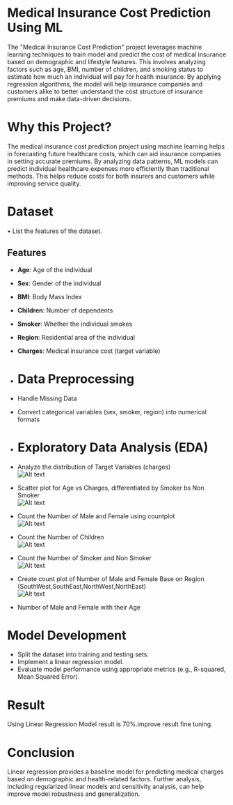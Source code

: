 # Medical Insurance Cost Prediction Using ML
The "Medical Insurance Cost Prediction" project leverages machine learning techniques to train model and predict the cost of medical insurance based on demographic and lifestyle features. This involves analyzing factors such as age, BMI, number of children, and smoking status to estimate how much an individual will pay for health insurance. By applying regression algorithms, the model will help insurance companies and customers alike to better understand the cost structure of insurance premiums and make data-driven decisions.
# Why this Project?
The medical insurance cost prediction project using machine learning helps in forecasting future healthcare costs, which can aid insurance companies in setting accurate premiums. By analyzing data patterns, ML models can predict individual healthcare expenses more efficiently than traditional methods. This helps reduce costs for both insurers and customers while improving service quality.
# Dataset
•	List the features of the dataset.
## Features
- **Age**: Age of the individual
- **Sex**: Gender of the individual
- **BMI**: Body Mass Index
- **Children**: Number of dependents
- **Smoker**: Whether the individual smokes
- **Region**: Residential area of the individual
- **Charges**: Medical insurance cost (target variable)
- # Data Preprocessing
- Handle Missing Data
- Convert categorical variables (sex, smoker, region) into numerical formats
- # Exploratory Data Analysis (EDA)
- Analyze the distribution of Target Variables (charges)
  <br>
  ![Alt text](https://github.com/shakir1121/Medical_Insurance_Cost_Prediction/blob/main/EDA_Images/distribution_of_charges.PNG?raw=true)

- Scatter plot for Age vs Charges, differentiated by Smoker bs Non Smoker
  <br>
    ![Alt text](https://github.com/shakir1121/Medical_Insurance_Cost_Prediction/blob/main/EDA_Images/age_vs_charges.PNG?raw=true)
- Count the Number of Male and Female using countplot
    <br>
    ![Alt text](https://github.com/shakir1121/Medical_Insurance_Cost_Prediction/blob/main/EDA_Images/no_of_M_F.PNG?raw=true)
- Count the Number of Children
    <br>
    ![Alt text](https://github.com/shakir1121/Medical_Insurance_Cost_Prediction/blob/main/EDA_Images/no_children.PNG?raw=true)
- Count the Number of Smoker and Non Smoker
    <br>
    ![Alt text](https://github.com/shakir1121/Medical_Insurance_Cost_Prediction/blob/main/EDA_Images/smoker_non_smoker.PNG?raw=true)
- Create count plot of Number of Male and Female Base on Region (SouthWest,SouthEast,NorthWest,NorthEast)
    <br>
    ![Alt text](https://github.com/shakir1121/Medical_Insurance_Cost_Prediction/blob/main/EDA_Images/M_F_By_Region.PNG?raw=true)
- Number of Male and Female with their Age
# Model Development
- Split the dataset into training and testing sets.
- Implement a linear regression model.
- Evaluate model performance using appropriate metrics (e.g., R-squared, Mean Squared Error).
# Result
  Using Linear Regression Model result is 70%.improve result fine tuning.
# Conclusion
  Linear regression provides a baseline model for predicting medical charges based on demographic and health-related factors. Further analysis, including regularized linear models and sensitivity analysis, can help improve model robustness and generalization.
